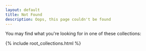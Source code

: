 ```yaml
---
layout: default
title: Not Found
description: Oops, this page couldn't be found
---
```


You may find what you're looking for in one of these collections:

{% include root_collections.html %}
